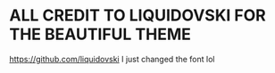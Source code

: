 # ALL CREDIT TO LIQUIDOVSKI FOR THE BEAUTIFUL THEME
https://github.com/liquidovski
I just changed the font lol
